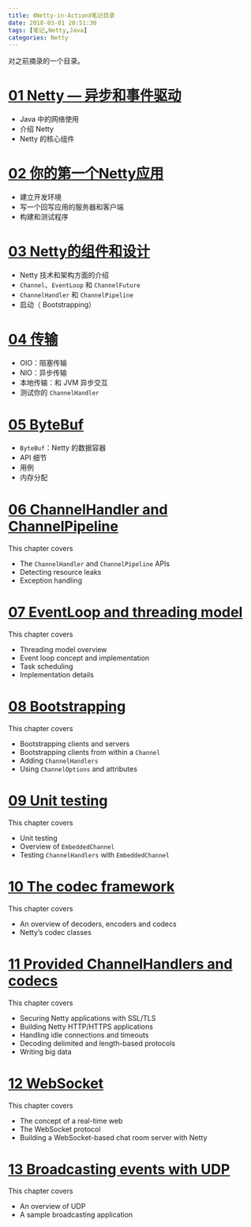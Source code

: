 ```yaml
---
title: 《Netty-in-Action》笔记目录
date: 2018-03-01 20:51:30
tags: [笔记,Netty,Java] 
categories: Netty
---
```


对之前摘录的一个目录。

<!-- more -->

# [01 Netty — 异步和事件驱动](https://mindawei.github.io/2018/02/08/01%20Netty%20%E2%80%94%20%E5%BC%82%E6%AD%A5%E5%92%8C%E4%BA%8B%E4%BB%B6%E9%A9%B1%E5%8A%A8/)
* Java 中的网络使用
* 介绍 Netty
* Netty 的核心组件

# [02 你的第一个Netty应用](https://mindawei.github.io/2018/02/09/02%20%E4%BD%A0%E7%9A%84%E7%AC%AC%E4%B8%80%E4%B8%AANetty%E5%BA%94%E7%94%A8/)
* 建立开发环境
* 写一个回写应用的服务器和客户端
* 构建和测试程序

# [03 Netty的组件和设计](https://mindawei.github.io/2018/02/10/03%20Netty%E7%9A%84%E7%BB%84%E4%BB%B6%E5%92%8C%E8%AE%BE%E8%AE%A1/)
* Netty 技术和架构方面的介绍
* `Channel`、`EventLoop` 和 `ChannelFuture`
* `ChannelHandler` 和 `ChannelPipeline`
* 启动（ Bootstrapping）

# [04 传输](https://mindawei.github.io/2018/02/11/04%20%E4%BC%A0%E8%BE%93/)
* OIO：阻塞传输
* NIO：异步传输
* 本地传输：和 JVM 异步交互
* 测试你的 `ChannelHandler`

# [05 ByteBuf](https://mindawei.github.io/2018/02/12/05%20ByteBuf/)
* `ByteBuf`：Netty 的数据容器
* API 细节
* 用例
* 内存分配

# [06 ChannelHandler and ChannelPipeline](https://mindawei.github.io/2018/02/14/%E3%80%8ANetty-in-Action%E3%80%8B%E7%AC%94%E8%AE%B0%EF%BC%886%EF%BC%89/)
This chapter covers
* The `ChannelHandler` and `ChannelPipeline` APIs
* Detecting resource leaks
* Exception handling

# [07 EventLoop and threading model](https://mindawei.github.io/2018/02/16/%E3%80%8ANetty-in-Action%E3%80%8B%E7%AC%94%E8%AE%B0%EF%BC%887%EF%BC%89/)
This chapter covers
* Threading model overview
* Event loop concept and implementation
* Task scheduling
* Implementation details

# [08 Bootstrapping](https://mindawei.github.io/2018/02/17/%E3%80%8ANetty-in-Action%E3%80%8B%E7%AC%94%E8%AE%B0%EF%BC%888%EF%BC%89/)
This chapter covers
* Bootstrapping clients and servers
* Bootstrapping clients from within a `Channel`
* Adding `ChannelHandlers`
* Using `ChannelOptions` and attributes

# [09 Unit testing](https://mindawei.github.io/2018/02/18/%E3%80%8ANetty-in-Action%E3%80%8B%E7%AC%94%E8%AE%B0%EF%BC%889%EF%BC%89/)
This chapter covers
* Unit testing
* Overview of `EmbeddedChannel`
* Testing `ChannelHandlers` with `EmbeddedChannel`

# [10 The codec framework](https://mindawei.github.io/2018/02/18/%E3%80%8ANetty-in-Action%E3%80%8B%E7%AC%94%E8%AE%B0%EF%BC%8810%EF%BC%89/)
This chapter covers
* An overview of decoders, encoders and codecs
* Netty’s codec classes

# [11 Provided ChannelHandlers and codecs](https://mindawei.github.io/2018/02/19/%E3%80%8ANetty-in-Action%E3%80%8B%E7%AC%94%E8%AE%B0%EF%BC%8811%EF%BC%89/)
This chapter covers
* Securing Netty applications with SSL/TLS
* Building Netty HTTP/HTTPS applications
* Handling idle connections and timeouts
* Decoding delimited and length-based protocols
* Writing big data

# [12 WebSocket](https://mindawei.github.io/2018/02/22/%E3%80%8ANetty-in-Action%E3%80%8B%E7%AC%94%E8%AE%B0%EF%BC%8812%EF%BC%89/)
This chapter covers
* The concept of a real-time web
* The WebSocket protocol
* Building a WebSocket-based chat room server with Netty


# [13 Broadcasting events with UDP](https://mindawei.github.io/2018/02/22/%E3%80%8ANetty-in-Action%E3%80%8B%E7%AC%94%E8%AE%B0%EF%BC%8813%EF%BC%89/)
This chapter covers
* An overview of UDP
* A sample broadcasting application
